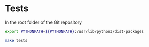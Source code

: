 # Tests

In the root folder of the Git repository

```bash
export PYTHONPATH=${PYTHONPATH}:/usr/lib/python3/dist-packages

make tests
```
